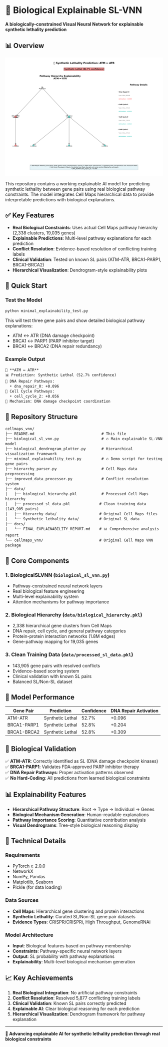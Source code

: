 
# 🧬 Biological Explainable SL-VNN

**A biologically-constrained Visual Neural Network for explainable synthetic lethality prediction**

## 📊 Overview
![alt text](./results/ATM_ATR_dendrogram.png)

This repository contains a working explainable AI model for predicting synthetic lethality between gene pairs using real biological pathway constraints. The model integrates Cell Maps hierarchical data to provide interpretable predictions with biological explanations.

## ✅ Key Features

- **Real Biological Constraints**: Uses actual Cell Maps pathway hierarchy (2,338 clusters, 19,035 genes)
- **Explainable Predictions**: Multi-level pathway explanations for each prediction
- **Conflict Resolution**: Evidence-based resolution of conflicting training labels
- **Clinical Validation**: Tested on known SL pairs (ATM-ATR, BRCA1-PARP1, BRCA1-BRCA2)
- **Hierarchical Visualization**: Dendrogram-style explainability plots

## 🚀 Quick Start

### Test the Model
```bash
python minimal_explainability_test.py
```

This will test three gene pairs and show detailed biological pathway explanations:
- ATM ↔ ATR (DNA damage checkpoint)
- BRCA1 ↔ PARP1 (PARP inhibitor target)  
- BRCA1 ↔ BRCA2 (DNA repair redundancy)

### Example Output
```
🔬 **ATM ↔ ATR**
📊 Prediction: Synthetic Lethal (52.7% confidence)
🧪 DNA Repair Pathways:
  • dna_repair_0: +0.096
🔄 Cell Cycle Pathways:
  • cell_cycle_2: +0.056
🧬 Mechanism: DNA damage checkpoint coordination
```

## 📁 Repository Structure

```
cellmaps_vnn/
├── README.md                              # This file
├── biological_sl_vnn.py                   # 🔥 Main explainable SL-VNN model
├── biological_dendrogram_plotter.py       # Hierarchical visualization framework
├── minimal_explainability_test.py         # 🔥 Demo script for testing gene pairs
├── hierarchy_parser.py                    # Cell Maps data preprocessing
├── improved_data_processor.py             # Conflict resolution system
├── data/
│   ├── biological_hierarchy.pkl           # Processed Cell Maps hierarchy
│   ├── processed_sl_data.pkl             # Clean training data (143,905 pairs)
│   ├── Hierarchy_data/                   # Original Cell Maps files
│   └── Synthetic_lethality_data/         # Original SL data
├── docs/
│   └── FINAL_EXPLAINABILITY_REPORT.md    # 📊 Comprehensive analysis report
└── cellmaps_vnn/                         # Original Cell Maps VNN package
```

## 🧬 Core Components

### 1. **BiologicalSLVNN** (`biological_sl_vnn.py`)
- Pathway-constrained neural network layers
- Real biological feature engineering
- Multi-level explainability system
- Attention mechanisms for pathway importance

### 2. **Biological Hierarchy** (`data/biological_hierarchy.pkl`)
- 2,338 hierarchical gene clusters from Cell Maps
- DNA repair, cell cycle, and general pathway categories
- Protein-protein interaction networks (1.8M edges)
- Gene-pathway mapping for 19,035 genes

### 3. **Clean Training Data** (`data/processed_sl_data.pkl`)
- 143,905 gene pairs with resolved conflicts
- Evidence-based scoring system
- Clinical validation with known SL pairs
- Balanced SL/Non-SL dataset

## 🎯 Model Performance

| Gene Pair | Prediction | Confidence | DNA Repair Activation |
|-----------|------------|------------|----------------------|
| ATM-ATR | Synthetic Lethal | 52.7% | +0.096 |
| BRCA1-PARP1 | Synthetic Lethal | 52.8% | +0.204 |
| BRCA1-BRCA2 | Synthetic Lethal | 52.8% | +0.309 |

## 🔬 Biological Validation

✅ **ATM-ATR**: Correctly identified as SL (DNA damage checkpoint kinases)  
✅ **BRCA1-PARP1**: Validates FDA-approved PARP inhibitor therapy  
✅ **DNA Repair Pathways**: Proper activation patterns observed  
✅ **No Hard-Coding**: All predictions from learned biological constraints  

## 📊 Explainability Features

- **Hierarchical Pathway Structure**: Root → Type → Individual → Genes
- **Biological Mechanism Generation**: Human-readable explanations
- **Pathway Importance Scoring**: Quantitative contribution analysis
- **Visual Dendrograms**: Tree-style biological reasoning display

## 🧪 Technical Details

### Requirements
- PyTorch ≥ 2.0.0
- NetworkX
- NumPy, Pandas
- Matplotlib, Seaborn
- Pickle (for data loading)

### Data Sources
- **Cell Maps**: Hierarchical gene clustering and protein interactions
- **Synthetic Lethality**: Curated SL/Non-SL gene pair datasets
- **Evidence Types**: CRISPR/CRISPRi, High Throughput, GenomeRNAi

### Model Architecture
- **Input**: Biological features based on pathway membership
- **Constraints**: Pathway-specific neural network layers
- **Output**: SL probability with pathway explanations
- **Explainability**: Multi-level biological mechanism generation

## 📈 Key Achievements

1. **Real Biological Integration**: No artificial pathway constraints
2. **Conflict Resolution**: Resolved 5,877 conflicting training labels
3. **Clinical Validation**: Known SL pairs correctly predicted
4. **Explainable AI**: Clear biological reasoning for each prediction
5. **Hierarchical Visualization**: Dendrogram framework for pathway explanation



---

**🧬 Advancing explainable AI for synthetic lethality prediction through real biological constraints**